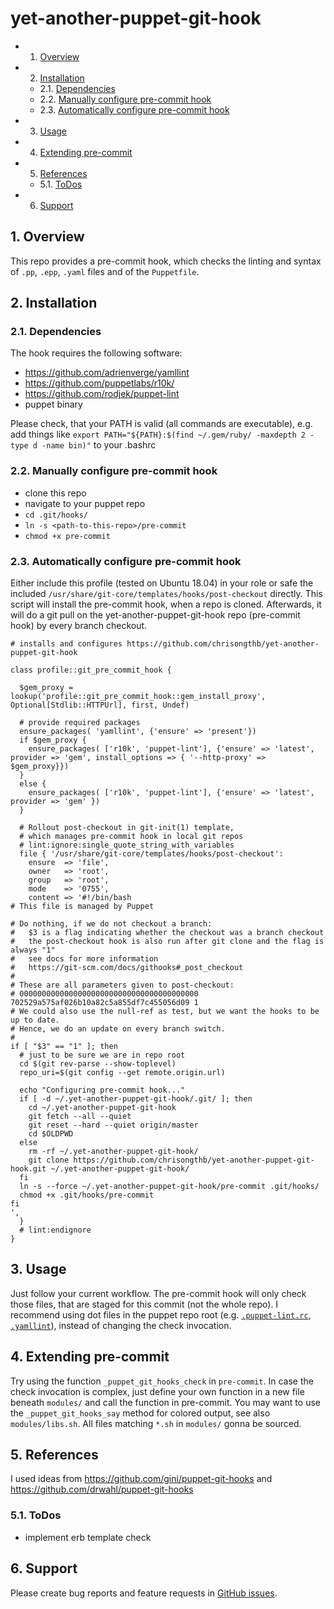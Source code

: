 # yet-another-puppet-git-hook

<!-- vscode-markdown-toc -->
* 1. [Overview](#Overview)
* 2. [Installation](#Installation)
	* 2.1. [Dependencies](#Dependencies)
	* 2.2. [Manually configure pre-commit hook](#Manuallyconfigurepre-commithook)
	* 2.3. [Automatically configure pre-commit hook](#Automaticallyconfigurepre-commithook)
* 3. [Usage](#Usage)
* 4. [Extending pre-commit](#Extendingpre-commit)
* 5. [References](#References)
	* 5.1. [ToDos](#ToDos)
* 6. [Support](#Support)

<!-- vscode-markdown-toc-config
	numbering=true
	autoSave=true
	/vscode-markdown-toc-config -->
<!-- /vscode-markdown-toc -->

##  1. <a name='Overview'></a>Overview
This repo provides a pre-commit hook, which checks the linting and syntax of `.pp`, `.epp`, `.yaml` files and of the `Puppetfile`.

##  2. <a name='Installation'></a>Installation 
###  2.1. <a name='Dependencies'></a>Dependencies
The hook requires the following software:
* https://github.com/adrienverge/yamllint
* https://github.com/puppetlabs/r10k/
* https://github.com/rodjek/puppet-lint
* puppet binary

Please check, that your PATH is valid (all commands are executable), e.g. add things like `export PATH="${PATH}:$(find ~/.gem/ruby/ -maxdepth 2 -type d -name bin)"` to your .bashrc

###  2.2. <a name='Manuallyconfigurepre-commithook'></a>Manually configure pre-commit hook
* clone this repo
* navigate to your puppet repo
* `cd .git/hooks/`
* `ln -s <path-to-this-repo>/pre-commit`
* `chmod +x pre-commit`

###  2.3. <a name='Automaticallyconfigurepre-commithook'></a>Automatically configure pre-commit hook
Either include this profile (tested on Ubuntu 18.04) in your role or safe the included `/usr/share/git-core/templates/hooks/post-checkout` directly. This script will install the pre-commit hook, when a repo is cloned. Afterwards, it will do a git pull on the yet-another-puppet-git-hook repo (pre-commit hook) by every branch checkout.
```puppet
# installs and configures https://github.com/chrisongthb/yet-another-puppet-git-hook

class profile::git_pre_commit_hook {

  $gem_proxy = lookup('profile::git_pre_commit_hook::gem_install_proxy', Optional[Stdlib::HTTPUrl], first, Undef)

  # provide required packages
  ensure_packages( 'yamllint', {'ensure' => 'present'})
  if $gem_proxy {
    ensure_packages( ['r10k', 'puppet-lint'], {'ensure' => 'latest', provider => 'gem', install_options => { '--http-proxy' => $gem_proxy}})
  }
  else {
    ensure_packages( ['r10k', 'puppet-lint'], {'ensure' => 'latest', provider => 'gem' })
  }

  # Rollout post-checkout in git-init(1) template,
  # which manages pre-commit hook in local git repos
  # lint:ignore:single_quote_string_with_variables
  file { '/usr/share/git-core/templates/hooks/post-checkout':
    ensure  => 'file',
    owner   => 'root',
    group   => 'root',
    mode    => '0755',
    content => '#!/bin/bash
# This file is managed by Puppet

# Do nothing, if we do not checkout a branch:
#   $3 is a flag indicating whether the checkout was a branch checkout
#   the post-checkout hook is also run after git clone and the flag is always "1"
#   see docs for more information
#   https://git-scm.com/docs/githooks#_post_checkout
#
# These are all parameters given to post-checkout:
# 0000000000000000000000000000000000000000 702529a575af026b10a82c5a855df7c455056d09 1
# We could also use the null-ref as test, but we want the hooks to be up to date.
# Hence, we do an update on every branch switch.
#
if [ "$3" == "1" ]; then
  # just to be sure we are in repo root
  cd $(git rev-parse --show-toplevel)
  repo_uri=$(git config --get remote.origin.url)

  echo "Configuring pre-commit hook..."
  if [ -d ~/.yet-another-puppet-git-hook/.git/ ]; then
    cd ~/.yet-another-puppet-git-hook
    git fetch --all --quiet
    git reset --hard --quiet origin/master
    cd $OLDPWD
  else
    rm -rf ~/.yet-another-puppet-git-hook/
    git clone https://github.com/chrisongthb/yet-another-puppet-git-hook.git ~/.yet-another-puppet-git-hook/
  fi
  ln -s --force ~/.yet-another-puppet-git-hook/pre-commit .git/hooks/
  chmod +x .git/hooks/pre-commit
fi
',
  }
  # lint:endignore
}
```

##  3. <a name='Usage'></a>Usage
Just follow your current workflow. The pre-commit hook will only check those files, that are staged for this commit (not the whole repo). 
I recommend using dot files in the puppet repo root (e.g. [`.puppet-lint.rc`](https://github.com/rodjek/puppet-lint#configuration-file), [`.yamllint`](https://yamllint.readthedocs.io/en/stable/rules.html)), instead of changing the check invocation.

##  4. <a name='Extendingpre-commit'></a>Extending pre-commit
Try using the function `_puppet_git_hooks_check` in `pre-commit`. In case the check invocation is complex, just define your own function in a new file beneath `modules/` and call the function in pre-commit. You may want to use the `_puppet_git_hooks_say` method for colored output, see also `modules/libs.sh`. All files matching `*.sh` in `modules/` gonna be sourced.

##  5. <a name='References'></a>References
I used ideas from https://github.com/gini/puppet-git-hooks and https://github.com/drwahl/puppet-git-hooks

###  5.1. <a name='ToDos'></a>ToDos
* implement erb template check

##  6. <a name='Support'></a>Support
Please create bug reports and feature requests in [GitHub issues](https://github.com/chrisongthb/yet-another-puppet-git-hook/issues).

